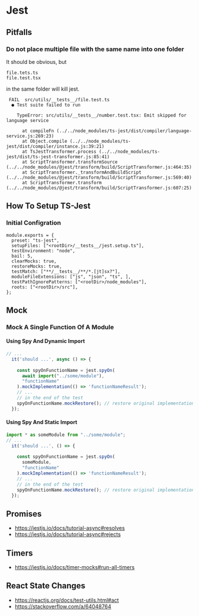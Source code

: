 # Jest

## Pitfalls
### Do not place multiple file with the same name into one folder
It should be obvious, but
```
file.tets.ts
file.test.tsx
```
in the same folder will kill jest.
```
 FAIL  src/utils/__tests__/file.test.ts
  ● Test suite failed to run

    TypeError: src/utils/__tests__/number.test.tsx: Emit skipped for language service

      at compileFn (../../node_modules/ts-jest/dist/compiler/language-service.js:269:23)
      at Object.compile (../../node_modules/ts-jest/dist/compiler/instance.js:39:21)
      at TsJestTransformer.process (../../node_modules/ts-jest/dist/ts-jest-transformer.js:85:41)
      at ScriptTransformer.transformSource (../../node_modules/@jest/transform/build/ScriptTransformer.js:464:35)
      at ScriptTransformer._transformAndBuildScript (../../node_modules/@jest/transform/build/ScriptTransformer.js:569:40)
      at ScriptTransformer.transform (../../node_modules/@jest/transform/build/ScriptTransformer.js:607:25)
```

## How To Setup TS-Jest
### Initial Configration
```
module.exports = {
  preset: "ts-jest",
  setupFiles: ["<rootDir>/__tests__/jest.setup.ts"],
  testEnvironment: "node",
  bail: 5,
  clearMocks: true,
  restoreMocks: true,
  testMatch: ["**/__tests__/**/*.[jt]sx?"],
  moduleFileExtensions: ["js", "json", "ts", ],
  testPathIgnorePatterns: ["<rootDir>/node_modules"],
  roots: ["<rootDir>/src"],
};
```

## Mock

### Mock A Single Function Of A Module
#### Using Spy And Dynamic Import
```js
// ...
  it('should ...', async () => {
  
    const spyOnFunctionName = jest.spyOn(
      await import("../some/module"),
      "functionName"
    ).mockImplementation(() => 'functionNameResult');
    // ...
    // in the end of the test
    spyOnFunctionName.mockRestore(); // restore original implementation
  });
```

#### Using Spy And Static Import 
```js
import * as someModule from "../some/module";
// ...
  it('should ...', () => {
  
    const spyOnFunctionName = jest.spyOn(
      someModule,
      "functionName"
    ).mockImplementation(() => 'functionNameResult');
    // ...
    // in the end of the test
    spyOnFunctionName.mockRestore(); // restore original implementation
  });
```

## Promises
- https://jestjs.io/docs/tutorial-async#resolves
- https://jestjs.io/docs/tutorial-async#rejects

## Timers
- https://jestjs.io/docs/timer-mocks#run-all-timers

## React State Changes
- https://reactjs.org/docs/test-utils.html#act
- https://stackoverflow.com/a/64048764
